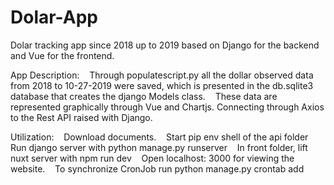 # Dolar-App
Dolar tracking app since 2018 up to 2019 based on Django for the backend and Vue for the frontend.

App Description:
   Through populatescript.py all the dollar observed data from 2018 to 10-27-2019 were saved, which is presented in the db.sqlite3 database that creates the django Models class.
   These data are represented graphically through Vue and Chartjs. Connecting through Axios to the Rest API raised with Django.

Utilization:
   Download documents.
   Start pip env shell of the api folder
   Run django server with python manage.py runserver
   In front folder, lift nuxt server with npm run dev
   Open localhost: 3000 for viewing the website.
   To synchronize CronJob run python manage.py crontab add
  
  
  

  

  
